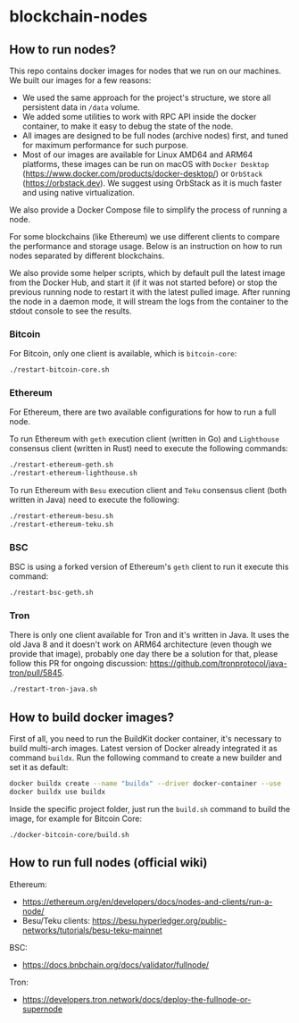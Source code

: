# blockchain-nodes

## How to run nodes?

This repo contains docker images for nodes that we run on our machines. We built our images for a few reasons:
- We used the same approach for the project's structure, we store all persistent data in `/data` volume.
- We added some utilities to work with RPC API inside the docker container, to make it easy to debug the state of the node.
- All images are designed to be full nodes (archive nodes) first, and tuned for maximum performance for such purpose.
- Most of our images are available for Linux AMD64 and ARM64 platforms, these images can be run on macOS with `Docker Desktop` (https://www.docker.com/products/docker-desktop/) or `OrbStack` (https://orbstack.dev). We suggest using OrbStack as it is much faster and using native virtualization.

We also provide a Docker Compose file to simplify the process of running a node.

For some blockchains (like Ethereum) we use different clients to compare the performance and storage usage. Below is an instruction on how to run nodes separated by different blockchains.

We also provide some helper scripts, which by default pull the latest image from the Docker Hub, and start it (if it was not started before) or stop the previous running node to restart it with the latest pulled image. After running the node in a daemon mode, it will stream the logs from the container to the stdout console to see the results.

### Bitcoin

For Bitcoin, only one client is available, which is `bitcoin-core`:

```bash
./restart-bitcoin-core.sh
```

### Ethereum

For Ethereum, there are two available configurations for how to run a full node.

To run Ethereum with `geth` execution client (written in Go) and `Lighthouse` consensus client (written in Rust) need to execute the following commands:

```bash
./restart-ethereum-geth.sh
./restart-ethereum-lighthouse.sh
```

To run Ethereum with `Besu` execution client and `Teku` consensus client (both written in Java) need to execute the following:

```bash
./restart-ethereum-besu.sh
./restart-ethereum-teku.sh
```

### BSC

BSC is using a forked version of Ethereum's `geth` client to run it execute this command:

```bash
./restart-bsc-geth.sh
```

### Tron

There is only one client available for Tron and it's written in Java. It uses the old Java 8 and it doesn't work on ARM64 architecture (even though we provide that image), probably one day there be a solution for that, please follow this PR for ongoing discussion: https://github.com/tronprotocol/java-tron/pull/5845.

```bash
./restart-tron-java.sh
```

## How to build docker images?

First of all, you need to run the BuildKit docker container, it's necessary to build multi-arch images. Latest version of Docker
already integrated it as command `buildx`. Run the following command to create a new builder and set it as default:

```bash
docker buildx create --name "buildx" --driver docker-container --use
docker buildx use buildx
```

Inside the specific project folder, just run the `build.sh` command to build the image, for example for Bitcoin Core:

```bash
./docker-bitcoin-core/build.sh
```

## How to run full nodes (official wiki)

Ethereum:
- https://ethereum.org/en/developers/docs/nodes-and-clients/run-a-node/
- Besu/Teku clients: https://besu.hyperledger.org/public-networks/tutorials/besu-teku-mainnet

BSC:
- https://docs.bnbchain.org/docs/validator/fullnode/

Tron:
- https://developers.tron.network/docs/deploy-the-fullnode-or-supernode
